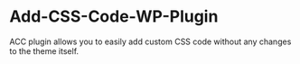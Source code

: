 # Add-CSS-Code-WP-Plugin
ACC plugin allows you to easily add custom CSS code without any changes to the theme itself.
